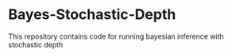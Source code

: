 # Bayes-Stochastic-Depth
This repository contains code for running bayesian inference with stochastic depth
